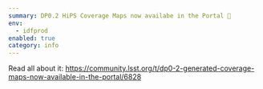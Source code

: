```yaml
---
summary: DP0.2 HiPS Coverage Maps now availabe in the Portal 🎉 
env:
  - idfprod
enabled: true
category: info
---
```


Read all about it: https://community.lsst.org/t/dp0-2-generated-coverage-maps-now-available-in-the-portal/6828
